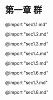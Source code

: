 # 第一章 群

@import "sec1.1.md"

@import "sec1.2.md"

@import "sec1.3.md"

@import "sec1.4.md"

@import "sec1.5.md"

@import "sec1.6.md"

@import "sec1.7.md"

@import "sec1.8.md"


